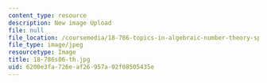 ```yaml
---
content_type: resource
description: New image Upload
file: null
file_location: /coursemedia/18-786-topics-in-algebraic-number-theory-spring-2006/6200e3fa726eaf26957a02f08505435e_18-786s06-th.jpg
file_type: image/jpeg
resourcetype: Image
title: 18-786s06-th.jpg
uid: 6200e3fa-726e-af26-957a-02f08505435e
---
```


